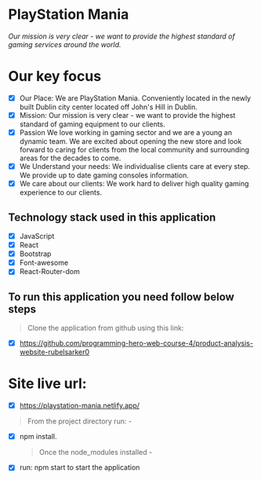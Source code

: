 # PlayStation Mania

_Our mission is very clear - we want to provide the highest standard of gaming services around the world._

# Our key focus

- [x] Our Place: We are PlayStation Mania. Conveniently located in the newly built Dublin city center located off John's Hill in Dublin.
- [x] Mission: Our mission is very clear - we want to provide the highest standard of gaming equipment to our clients.
- [x] Passion We love working in gaming sector and we are a young an dynamic team. We are excited about opening the new store and look forward to caring for clients from the local community and surrounding areas for the decades to come.
- [x] We Understand your needs: We individualise clients care at every step. We provide up to date gaming consoles information.
- [x] We care about our clients: We work hard to deliver high quality gaming experience to our clients.

## Technology stack used in this application

- [x] JavaScript
- [x] React
- [x] Bootstrap
- [x] Font-awesome
- [x] React-Router-dom

## To run this application you need follow below steps

> Clone the application from github using this link:

- [x] https://github.com/programming-hero-web-course-4/product-analysis-website-rubelsarker0

# Site live url:

- [x] https://playstation-mania.netlify.app/

> From the project directory run: -

- [x] npm install.
  > Once the node_modules installed -
- [x] run: npm start to start the application

